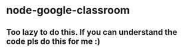 # node-google-classroom

## Too lazy to do this. If you can understand the code pls do this for me :)
